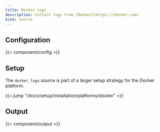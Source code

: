 ```yaml
---
title: Docker logs
description: Collect logs from [Docker](https://docker.com)
kind: source
---
```


## Configuration

{{< component/config >}}

## Setup

The `docker_logs` source is part of a larger setup strategy for the Docker platform.

{{< jump "/docs/setup/installation/platforms/docker" >}}

## Output

{{< component/output >}}
